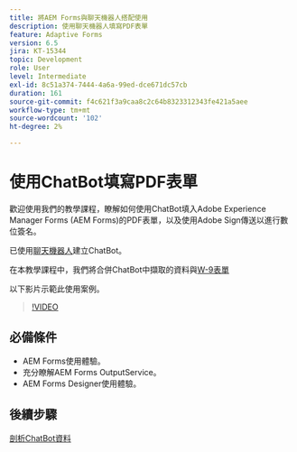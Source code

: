 ```yaml
---
title: 將AEM Forms與聊天機器人搭配使用
description: 使用聊天機器人填寫PDF表單
feature: Adaptive Forms
version: 6.5
jira: KT-15344
topic: Development
role: User
level: Intermediate
exl-id: 8c51a374-7444-4a6a-99ed-dce671dc57cb
duration: 161
source-git-commit: f4c621f3a9caa8c2c64b8323312343fe421a5aee
workflow-type: tm+mt
source-wordcount: '102'
ht-degree: 2%

---
```


# 使用ChatBot填寫PDF表單

歡迎使用我們的教學課程，瞭解如何使用ChatBot填入Adobe Experience Manager Forms (AEM Forms)的PDF表單，以及使用Adobe Sign傳送以進行數位簽名。

已使用[聊天機器人](https://www.chatbot.com/)建立ChatBot。

在本教學課程中，我們將合併ChatBot中擷取的資料與[W-9表單](assets/fw9.xdp)

以下影片示範此使用案例。

>[!VIDEO](https://video.tv.adobe.com/v/3428432?learn=on)

## 必備條件

* AEM Forms使用體驗。
* 充分瞭解AEM Forms OutputService。
* AEM Forms Designer使用體驗。

## 後續步驟

[剖析ChatBot資料](parse-chat-bot-data.md)
